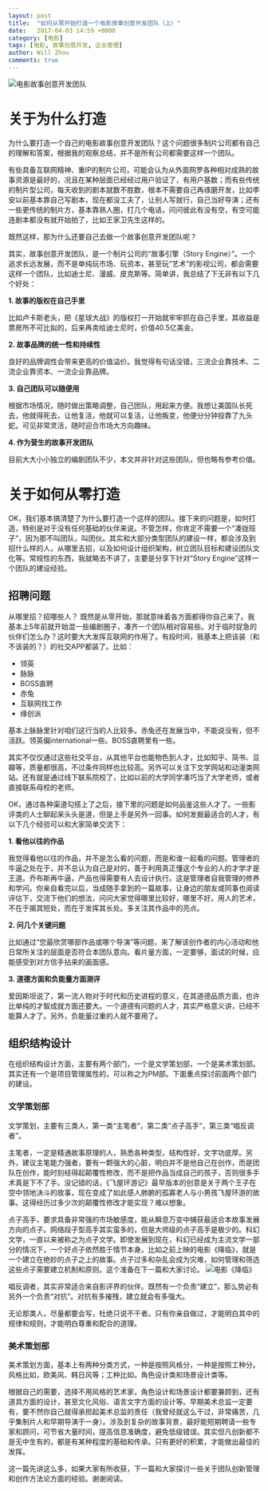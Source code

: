 ```yaml
---
layout: post
title:  "如何从零开始打造一个电影故事创意开发团队（上）"
date:   2017-04-03 14:59 +0800
category: [电影]
tags: [电影, 故事创意开发, 企业管理]
author: Will Zhou
comments: true
---
```


![电影故事创意开发团队](http://upload-images.jianshu.io/upload_images/4995298-64e6ca15b63d18f2.jpg?imageMogr2/auto-orient/strip%7CimageView2/2/w/1240)

# 关于为什么打造
为什么要打造一个自己的电影故事创意开发团队？这个问题很多制片公司都有自己的理解和答案，根据我的观察总结，并不是所有公司都需要这样一个团队。

有些具备互联网精神、重IP的制片公司，可能会认为从外面网罗各种相对成熟的故事资源是最好的，况且在某种层面已经经过用户验证了，有用户基数；而有些传统的制片型公司，每天收到的剧本就数不胜数，根本不需要自己再琢磨开发，比如李安以前基本靠自己写剧本，现在都没工夫了，让别人写就行，自己当好导演；还有一些更传统的制片方，基本靠熟人圈，打几个电话，问问彼此有没有空，有空可能连剧本都没有就开始拍了，比如王家卫先生这样的。

既然这样，那为什么还要自己去做一个故事创意开发团队呢？

其实，故事创意开发团队，是一个制片公司的“故事引擎（Story Engine）”。一个追求长远发展，而不是单纯玩市场、玩资本，甚至玩“艺术”的影视公司，都会需要这样一个团队，比如迪士尼、漫威、皮克斯等。简单讲，我总结了下无非有以下几个好处：

**1. 故事的版权在自己手里**

比如卢卡斯老头，把《星球大战》的版权打一开始就牢牢抓在自己手里，其收益是票房所不可比拟的，后来再卖给迪士尼时，价值40.5亿美金。

**2. 故事品牌的统一性和持续性**

良好的品牌调性会带来更高的价值溢价。我觉得有句话没错，三流企业靠技术、二流企业靠资本、一流企业靠品牌。

**3. 自己团队可以随便用**

根据市场情况，随时做出策略调整，自己团队，用起来方便。我想让美国队长死去，他就得死去，让他复活，他就可以复活，让他叛变，他便分分钟投靠了九头蛇。可见非常灵活，随时迎合市场大方向趣味。

**4. 作为营生的故事开发团队**

目前大大小小独立的编剧团队不少，本文并非针对这些团队，但也略有参考价值。

# 关于如何从零打造

OK，我们基本搞清楚了为什么要打造一个这样的团队。接下来的问题是，如何打造，特别是对于没有任何基础的伙伴来说。不管怎样，你肯定不需要一个“凑拢班子”，因为那不叫团队，叫团伙。其实和大部分类型团队的建设一样，都会涉及到招什么样的人，从哪里去招，以及如何设计组织架构，树立团队目标和建设团队文化等。常规性的东西，我就略去不讲了，主要是分享下针对“Story Engine”这样一个团队的建设经验。

## 招聘问题

从哪里招？招哪些人？
既然是从零开始，那就意味着各方面都得你自己来了。我基本上5年前就开始混一些编剧圈子，凑齐一个团队相对容易些。对于临时捉急的伙伴们怎么办？这时要大大发挥互联网的作用了。有段时间，我基本上把该装（和不该装的？）的社交APP都装了。比如：

- 领英
- 脉脉
- BOSS直聘
- 赤兔
- 互联网找工作
- 缘创派

基本上脉脉里针对咱们这行当的人比较多。赤兔还在发展当中，不能说没有，但不活跃。领英偏international一些。BOSS直聘里有一些。

其实不仅仅通过这些社交平台，从其他平台也能物色到人才，比如知乎、简书、豆瓣等，质量都很高，不过条件同样也比较高。另外可以关注下文学网站和动漫类网站。还有就是通过线下联系院校了，比如以前的大学同学凑巧当了大学老师，或者直接联系母校的老师。

OK，通过各种渠道勾搭上了之后，接下里的问题是如何品鉴这些人才了。一些影评类的人士聊起来头头是道，但是上手是另外一回事。如何发掘最适合的人才，有以下几个经验可以和大家简单交流下：

**1. 看他以往的作品**

我觉得看他以往的作品，并不是怎么看的问题，而是和谁一起看的问题。管理者的牛逼之处在于，并不总认为自己是对的，善于利用真正懂这个专业的人的才学才是王道。乔布斯再牛逼，产品也得需要有人去设计执行。这是管理者自我管理的修养和学问。你亲自看完以后，当成随手拿到的一篇故事，让身边的朋友或同事也阅读评估下，交流下他们的想法，问问大家觉得哪里比较好，哪里不好。用人的艺术，不在于揭其短处，而在于发挥其长处。多关注其作品中的亮点。

**2. 问几个关键问题**

比如通过“您最欣赏哪部作品或哪个导演”等问题，来了解该创作者的内心活动和他日常所关注的层面是否符合本团队意向。看片量方面，一定要够，面试的时候，应能感受到对方信手拈来的画面感。

**3. 道德方面和负能量方面测评**

爱因斯坦说了，第一流人物对于时代和历史进程的意义，在其道德品质方面，也许比单纯的才智成就方面还要大。一个道德有问题的人才，其实严格意义讲，已经不能算人才了。另外，负能量过重的人就不要用了。

## 组织结构设计

在组织结构设计方面，主要有两个部门，一个是文学策划部，一个是美术策划部。其实还有一个是项目管理属性的，可以称之为PM部。下面重点探讨前面两个部门的建设。

### 文学策划部

文学策划，主要有三类人，第一类“主笔者”，第二类“点子高手”，第三类“唱反调者”。

主笔者，一定是精通故事原理的人，熟悉各种类型，结构性好，文字功底厚。另外，建议主笔能力强者，要有一颗强大的心脏，明白并不是他自己在创作，而是团队在创作，能时刻经得起颠覆性修改，而不是把作品当成自己的孩子，否则很多手术真是下不了手。没记错的话，《飞屋环游记》最早版本的创意是关于两个王子在空中领地决斗的故事，现在变成了如此感人肺腑的孤寡老人与小男孩飞屋环游的故事。这得经历过多少次的颠覆性修改才能实现？难以想象。

点子高手，要求具备非常强的市场敏感度，能从瞬息万变中捕获最适合本故事发展方向的点子。网络段子型高手其实蛮多的，但是大师级的点子高手是极少的。科幻文学，一直以来被称之为点子文学。即使发展到现在，科幻已经成为主流文学一部分的情况下，一个好点子依然胜于情节本身。比如之前上映的电影《降临》，就是一个建立在绝妙的点子之上的故事。点子过多和杂乱会成为灾难，如何管理和筛选这些点子需要建立机制和原则。这个准备在下一篇和大家讨论。
![电影《降临》](http://upload-images.jianshu.io/upload_images/4995298-0b65f788ea7d7f1a.jpg?imageMogr2/auto-orient/strip%7CimageView2/2/w/1240)

唱反调者，其实非常适合来自影评界的伙伴。既然有一个负责“建立”，那么势必有另外一个负责“对抗”。对抗有多摧残，建立就会有多强大。

无论那类人，尽量都要会写，杜绝只说不干者。只有你亲自做过，才能明白其中的规律和规则，才能明白尊重和配合的道理。

### 美术策划部

美术策划方面，基本上有两种分类方式，一种是按照风格分，一种是按照工种分。风格比如，欧美风、韩日风等；工种比如，角色设计类和场景设计类等。

根据自己的需要，选择不用风格的艺术家，角色设计和场景设计都要兼顾到，还有道具方面的设计，甚至文化风俗、语言文字方面的设计等。早期美术总监一定要有，要不然你自己就得承担起美术总监的责任（我曾经就这么干过，非常痛苦，几乎集制片人和早期导演于一身）。涉及到复杂的故事背景，最好能短期聘请一些专家和顾问，可节省大量时间，提高信息准确度，避免低级错误。其实但凡创新都不是无中生有的，都是有某种程度的基础和传承。只有更好的积累，才能做出最佳的发挥。

这一篇先讲这么多，如果大家有所收获，下一篇和大家探讨一些关于团队创新管理和创作方法论方面的经验。谢谢阅读。
